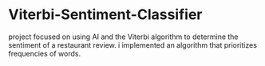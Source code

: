 # Viterbi-Sentiment-Classifier
project focused on using AI and the Viterbi algorithm to determine the sentiment of a restaurant review. 
i implemented an algorithm that prioritizes frequencies of words.
